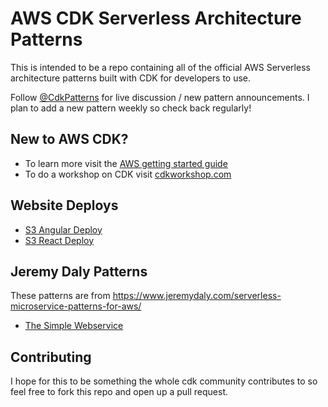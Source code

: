 # AWS CDK Serverless Architecture Patterns

This is intended to be a repo containing all of the official AWS Serverless architecture patterns built with CDK for developers to use.

Follow [@CdkPatterns](https://twitter.com/cdkpatterns) for live discussion / new pattern announcements. I plan to add a new pattern weekly so check back regularly!

## New to AWS CDK?

* To learn more visit the [AWS getting started guide](https://docs.aws.amazon.com/cdk/latest/guide/getting_started.html)
* To do a workshop on CDK visit [cdkworkshop.com](https://cdkworkshop.com)


## Website Deploys
* [S3 Angular Deploy ](/s3-angular-website/README.md)
* [S3 React Deploy ](/s3-react-website/README.md)

## Jeremy Daly Patterns
These patterns are from https://www.jeremydaly.com/serverless-microservice-patterns-for-aws/
* [The Simple Webservice](/the-simple-webservice/README.md)

## Contributing
I hope for this to be something the whole cdk community contributes to so feel free to fork this repo and open up a pull request.
